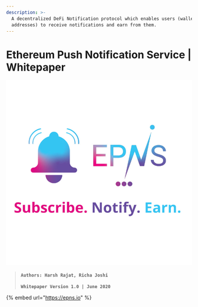 ```yaml
---
description: >-
  A decentralized DeFi Notification protocol which enables users (wallet
  addresses) to receive notifications and earn from them.
---
```


# Ethereum Push Notification Service \| Whitepaper

![](.gitbook/assets/logofulltaglinesqual.jpg)



> **`Authors: Harsh Rajat, Richa Joshi`**
>
> **`Whitepaper Version 1.0 | June 2020`**

{% embed url="https://epns.io" %}

